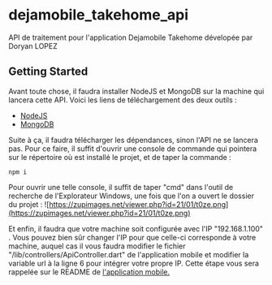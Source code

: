 # dejamobile_takehome_api

API de traitement pour l'application Dejamobile Takehome dévelopée par Doryan LOPEZ

## Getting Started
Avant toute chose, il faudra installer NodeJS et MongoDB sur la machine qui lancera cette API.
Voici les liens de téléchargement des deux outils :

- [NodeJS](https://nodejs.org/en/download/)
- [MongoDB](https://www.mongodb.com/try/download/community)

Suite à ça, il faudra télécharger les dépendances, sinon l'API ne se lancera pas.
Pour ce faire, il suffit d'ouvrir une console de commande qui pointera sur le répertoire où est installé le projet, et de taper la commande :

```
npm i
```

Pour ouvrir une telle console, il suffit de taper "cmd" dans l'outil de recherche de l'Explorateur Windows, une fois que l'on a ouvert le dossier du projet :
![https://zupimages.net/viewer.php?id=21/01/t0ze.png](https://zupimages.net/viewer.php?id=21/01/t0ze.png)

Et enfin, il faudra que votre machine soit configurée avec l'IP "192.168.1.100" . Vous pouvez bien sûr changer l'IP pour que celle-ci corresponde à votre machine,
auquel cas il vous faudra modifier le fichier "/lib/controllers/ApiController.dart" de l'application mobile et modifier la variable url à la ligne 6 pour intégrer
votre propre IP. Cette étape vous sera rappelée sur le README de [l'application mobile.](https://github.com/Yowims/Dejamobile_card_app)
